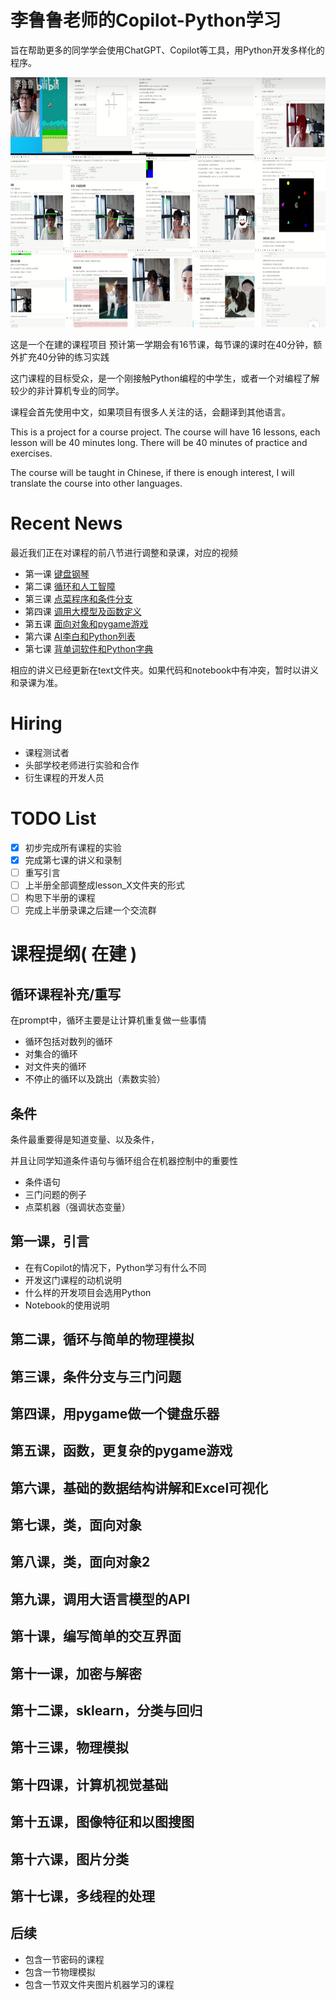 # 李鲁鲁老师的Copilot-Python学习

旨在帮助更多的同学学会使用ChatGPT、Copilot等工具，用Python开发多样化的程序。

<img src="images/previous_kechuang_course.jpg" alt="Previous Kechuang Course" height="400">


这是一个在建的课程项目 预计第一学期会有16节课，每节课的课时在40分钟，额外扩充40分钟的练习实践

这门课程的目标受众，是一个刚接触Python编程的中学生，或者一个对编程了解较少的非计算机专业的同学。

课程会首先使用中文，如果项目有很多人关注的话，会翻译到其他语言。

This is a project for a course project. The course will have 16 lessons, each lesson will be 40 minutes long. There will be 40 minutes of practice and exercises. 

The course will be taught in Chinese, if there is enough interest, I will translate the course into other languages.

# Recent News

最近我们正在对课程的前八节进行调整和录课，对应的视频

- 第一课 [键盘钢琴](https://www.bilibili.com/video/BV1Xks3e3EGW)
- 第二课 [循环和人工智障](https://www.bilibili.com/video/BV1cGHEePEj4/)
- 第三课 [点菜程序和条件分支](https://www.bilibili.com/video/BV1imnfeBEYt/)
- 第四课 [调用大模型及函数定义](https://www.bilibili.com/video/BV1oiH4eUEF2/)
- 第五课 [面向对象和pygame游戏](https://www.bilibili.com/video/BV1RppweLE1u/)
- 第六课 [AI李白和Python列表](https://www.bilibili.com/video/BV1RppweLE1u)
- 第七课 [背单词软件和Python字典](https://www.bilibili.com/video/BV1UEpxeKEsF)

相应的讲义已经更新在text文件夹。如果代码和notebook中有冲突，暂时以讲义和录课为准。

# Hiring

- 课程测试者
- 头部学校老师进行实验和合作
- 衍生课程的开发人员

# TODO List

- [x] 初步完成所有课程的实验
- [x] 完成第七课的讲义和录制
- [ ] 重写引言
- [ ] 上半册全部调整成lesson_X文件夹的形式
- [ ] 构思下半册的课程
- [ ] 完成上半册录课之后建一个交流群

# 课程提纲( 在建 )

## 循环课程补充/重写

在prompt中，循环主要是让计算机重复做一些事情

- 循环包括对数列的循环
- 对集合的循环
- 对文件夹的循环
- 不停止的循环以及跳出（素数实验）

## 条件

条件最重要得是知道变量、以及条件，

并且让同学知道条件语句与循环组合在机器控制中的重要性

- 条件语句
- 三门问题的例子
- 点菜机器（强调状态变量）


## 第一课，引言

- 在有Copilot的情况下，Python学习有什么不同
- 开发这门课程的动机说明
- 什么样的开发项目会选用Python
- Notebook的使用说明

## 第二课，循环与简单的物理模拟

## 第三课，条件分支与三门问题

## 第四课，用pygame做一个键盘乐器

## 第五课，函数，更复杂的pygame游戏

## 第六课，基础的数据结构讲解和Excel可视化

## 第七课，类，面向对象

## 第八课，类，面向对象2

## 第九课，调用大语言模型的API

## 第十课，编写简单的交互界面

## 第十一课，加密与解密

## 第十二课，sklearn，分类与回归

## 第十三课，物理模拟

## 第十四课，计算机视觉基础

## 第十五课，图像特征和以图搜图 

## 第十六课，图片分类

## 第十七课，多线程的处理


## 
 
## 后续

- 包含一节密码的课程
- 包含一节物理模拟
- 包含一节双文件夹图片机器学习的课程
